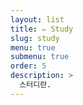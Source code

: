 ```yaml
---
layout: list
title: ✏ Study
slug: study
menu: true
submenu: true
order: 5
description: >
  스터디란.
---
```


